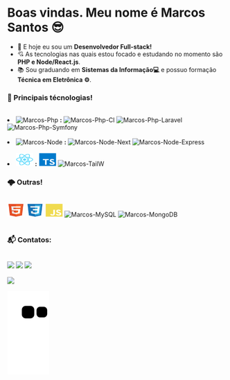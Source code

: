 # Boas vindas. Meu nome é Marcos Santos 😎

- 🔭 E hoje eu sou um **Desenvolvedor Full-stack!**
- 💘 As tecnologias nas quais estou focado e estudando no momento são **PHP e Node/React.js**.
- 📚 Sou graduando em **Sistemas da Informação💻** e possuo formação **Técnica em Eletrônica ⚙️**.
### 🚀 Principais técnologias!
  <br>
  <div align="flex-start">
    <li>
      <img alt="Marcos-Php" height="30" width="40" src="https://cdn.jsdelivr.net/gh/devicons/devicon/icons/php/php-plain.svg" />
      <strong>:</strong>
      <img alt="Marcos-Php-CI" height="30" width="40" src="https://cdn.jsdelivr.net/gh/devicons/devicon/icons/codeigniter/codeigniter-plain.svg" />
      <img alt="Marcos-Php-Laravel" height="30" width="40" src="https://cdn.jsdelivr.net/gh/devicons/devicon/icons/laravel/laravel-plain.svg" />
      <img alt="Marcos-Php-Symfony" height="30" width="40" src="https://cdn.jsdelivr.net/gh/devicons/devicon/icons/symfony/symfony-original.svg" />
    </li>
  </div>
  <br>
  <div align="flex-start">
    <li>
      <img alt="Marcos-Node" height="30" width="40" src="https://cdn.jsdelivr.net/gh/devicons/devicon/icons/nodejs/nodejs-plain.svg" />
      <strong>:</strong>
      <img alt="Marcos-Node-Next" height="30" width="40" src="https://cdn.jsdelivr.net/gh/devicons/devicon/icons/nextjs/nextjs-line.svg" />
      <img alt="Marcos-Node-Express" height="30" width="40" src="https://cdn.jsdelivr.net/gh/devicons/devicon/icons/express/express-original.svg" />
    </li>
  </div>
  <br>
  <div align="flex-start">
    <li>
      <img alt="Marcos-React" height="30" width="40" src="https://raw.githubusercontent.com/devicons/devicon/master/icons/react/react-original.svg">
      <strong>:</strong>
      <img alt="Marcos-Ts" height="30" width="40" src="https://raw.githubusercontent.com/devicons/devicon/master/icons/typescript/typescript-plain.svg">
      <img alt="Marcos-TailW" height="30" width="40" src="https://cdn.jsdelivr.net/gh/devicons/devicon/icons/tailwindcss/tailwindcss-plain.svg">
    </li>
  </div>
 
  ### 🌩️ Outras! 
  <div style="display: inline_block"><br>
    <img alt="Marcos-HTML" height="30" width="40" src="https://raw.githubusercontent.com/devicons/devicon/master/icons/html5/html5-original.svg">
    <img alt="Marcos-CSS" height="30" width="40" src="https://raw.githubusercontent.com/devicons/devicon/master/icons/css3/css3-original.svg">
    <img alt="Marcos-Js" height="30" width="40" src="https://raw.githubusercontent.com/devicons/devicon/master/icons/javascript/javascript-plain.svg">
    <img alt="Marcos-MySQL" height="30" width="40" src="https://cdn.jsdelivr.net/gh/devicons/devicon/icons/mysql/mysql-original.svg">
    <img alt="Marcos-MongoDB" height="30" width="40" src="https://cdn.jsdelivr.net/gh/devicons/devicon/icons/mongodb/mongodb-original.svg">
  </div>
  <br>
  
  ### 📬 Contatos:
  <br>
  <div> 
    <a href="https://www.instagram.com/marcos.5antos/" target="_blank"><img src="https://img.shields.io/badge/-Instagram-%23E4405F?style=for-the-badge&logo=instagram&logoColor=white" target="_blank"></a>
    <a href = "mailto:marcos.infosantos@gmail.com"><img src="https://img.shields.io/badge/-Gmail-%23333?style=for-the-badge&logo=gmail&logoColor=white" target="_blank"></a>
    <a href="https://www.linkedin.com/in/marcos-santos-37379618b/" target="_blank"><img src="https://img.shields.io/badge/-LinkedIn-%230077B5?style=for-the-badge&logo=linkedin&logoColor=white" target="_blank"></a> 
  </div>
  <br>
  
  <div style="display: flex; flex-direction: row; flex-wrap: nowrap;">
  <a href="https://github.com/mvmsantos">
  <img height="180em" src="https://github-readme-stats-sigma-five.vercel.app/api?username=mvmsantos&show_icons=true&theme=dracula&count_private=true"/>
  </div>
  
  ![Snake animation](https://github.com/mvmsantos/mvmsantos/blob/output/github-contribution-grid-snake.svg)
